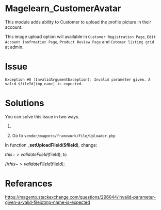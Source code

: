 # Magelearn_CustomerAvatar
This module adds ability to Customer to upload the profile picture in their account.

This image upload option will available in `Customer Registration Page`, `Edit Account Inofrmation Page`, `Product Review Page` and `Cutomer listing grid` at admin.

# Issue
`Exception #0 (InvalidArgumentException): Invalid parameter given. A valid $fileId[tmp_name] is expected.`

# Solutions

You can solve this issue in two ways.

1. 

2. Go to <code>vendor/magento/framework/File/Uploader.php</code>

In function <b>_setUploadFileId($fileId)</b>, change:

$this->validateFileId($fileId);
to

//$this->validateFileId($fileId);


# Referances
https://magento.stackexchange.com/questions/296044/invalid-parameter-given-a-valid-fileidtmp-name-is-expected
